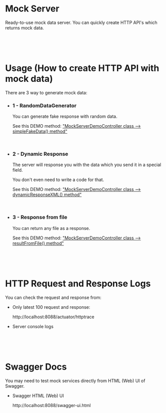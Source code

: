 # Mock Server

Ready-to-use mock data server. You can quickly create HTTP API's which returns mock data.

<br/><br/><br/>

# Usage (How to create HTTP API with mock data)

There are 3 way to generate mock data:

- ### 1 - RandomDataGenerator

  You can generate fake response with random data.
  
  See this DEMO method: ["MockServerDemoController class --> simpleFakeData() method"](https://github.com/ysf0/mock_data_server/blob/master/src/main/java/com/demo/mockservice/controller/MockServerDemoController.java#L29)

<br/>

- ### 2 - Dynamic Response

  The server will response you with the data which you send it in a special field.

  You don't even need to write a code for that.

  See this DEMO method: ["MockServerDemoController class --> dynamicResponseXML() method"](https://github.com/ysf0/mock_data_server/blob/master/src/main/java/com/demo/mockservice/controller/MockServerDemoController.java#L53)

<br/>

- ### 3 - Response from file

  You can return any file as a response. 

  See this DEMO method: ["MockServerDemoController class --> resultFromFile() method"](https://github.com/ysf0/mock_data_server/blob/master/src/main/java/com/demo/mockservice/controller/MockServerDemoController.java#L41)

<br/><br/><br/>

# HTTP Request and Response Logs

You can check the request and response from:

- Only latest 100 request and response:

  http://localhost:8088/actuator/httptrace

- Server console logs

<br/><br/><br/>

# Swagger Docs

You may need to test mock services directly from HTML (Web) UI of Swagger.

- Swagger HTML (Web) UI

  http://localhost:8088/swagger-ui.html
